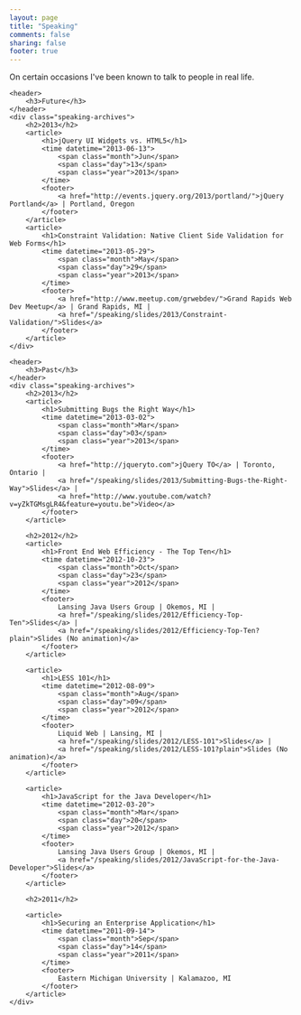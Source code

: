 ```yaml
---
layout: page
title: "Speaking"
comments: false
sharing: false
footer: true
---
```


<div class="speaking">
	<p>On certain occasions I've been known to talk to people in real life.</p>

	<header>
		<h3>Future</h3>
	</header>
	<div class="speaking-archives">
		<h2>2013</h2>
		<article>
			<h1>jQuery UI Widgets vs. HTML5</h1>
			<time datetime="2013-06-13">
				<span class="month">Jun</span>
				<span class="day">13</span>
				<span class="year">2013</span>
			</time>
			<footer>
				<a href="http://events.jquery.org/2013/portland/">jQuery Portland</a> | Portland, Oregon
			</footer>
		</article>
		<article>
			<h1>Constraint Validation: Native Client Side Validation for Web Forms</h1>
			<time datetime="2013-05-29">
				<span class="month">May</span>
				<span class="day">29</span>
				<span class="year">2013</span>
			</time>
			<footer>
				<a href="http://www.meetup.com/grwebdev/">Grand Rapids Web Dev Meetup</a> | Grand Rapids, MI | 
				<a href="/speaking/slides/2013/Constraint-Validation/">Slides</a>
			</footer>
		</article>
	</div>

	<header>
		<h3>Past</h3>
	</header>
	<div class="speaking-archives">
		<h2>2013</h2>
		<article>
			<h1>Submitting Bugs the Right Way</h1>
			<time datetime="2013-03-02">
				<span class="month">Mar</span>
				<span class="day">03</span>
				<span class="year">2013</span>
			</time>
			<footer>
				<a href="http://jqueryto.com">jQuery TO</a> | Toronto, Ontario | 
				<a href="/speaking/slides/2013/Submitting-Bugs-the-Right-Way">Slides</a> |
				<a href="http://www.youtube.com/watch?v=yZkTGMsgLR4&feature=youtu.be">Video</a>
			</footer>
		</article>

		<h2>2012</h2>
		<article>
			<h1>Front End Web Efficiency - The Top Ten</h1>
			<time datetime="2012-10-23">
				<span class="month">Oct</span>
				<span class="day">23</span>
				<span class="year">2012</span>
			</time>
			<footer>
				Lansing Java Users Group | Okemos, MI | 
				<a href="/speaking/slides/2012/Efficiency-Top-Ten">Slides</a> | 
				<a href="/speaking/slides/2012/Efficiency-Top-Ten?plain">Slides (No animation)</a>
			</footer>
		</article>

		<article>
			<h1>LESS 101</h1>
			<time datetime="2012-08-09">
				<span class="month">Aug</span>
				<span class="day">09</span>
				<span class="year">2012</span>
			</time>
			<footer>
				Liquid Web | Lansing, MI | 
				<a href="/speaking/slides/2012/LESS-101">Slides</a> | 
				<a href="/speaking/slides/2012/LESS-101?plain">Slides (No animation)</a>
			</footer>
		</article>

		<article>
			<h1>JavaScript for the Java Developer</h1>
			<time datetime="2012-03-20">
				<span class="month">Mar</span>
				<span class="day">20</span>
				<span class="year">2012</span>
			</time>
			<footer>
				Lansing Java Users Group | Okemos, MI | 
				<a href="/speaking/slides/2012/JavaScript-for-the-Java-Developer">Slides</a>
			</footer>
		</article>

		<h2>2011</h2>

		<article>
			<h1>Securing an Enterprise Application</h1>
			<time datetime="2011-09-14">
				<span class="month">Sep</span>
				<span class="day">14</span>
				<span class="year">2011</span>
			</time>
			<footer>
				Eastern Michigan University | Kalamazoo, MI 
			</footer>
		</article>
	</div>
</div>